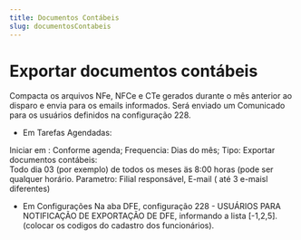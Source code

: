 ```yaml
---
title: Documentos Contábeis
slug: documentosContabeis
---
```

# Exportar documentos contábeis

Compacta os arquivos NFe, NFCe e CTe gerados durante o mês anterior ao disparo e envia para os emails informados. Será enviado um Comunicado para os usuários definidos na configuração 228.

- Em Tarefas Agendadas:


Iniciar em : Conforme agenda;
Frequencia: Dias do mês;
Tipo: Exportar documentos contábeis:  
Todo dia 03 (por exemplo) de todos os meses äs 8:00 horas (pode ser qualquer horário.
Parametro: Filial responsável, E-mail ( até 3 e-maisl diferentes)

- Em Configurações 
Na aba DFE, configuração 228 - USUÁRIOS PARA NOTIFICAÇÃO DE EXPORTAÇÃO DE DFE, informando a lista [-1,2,5]. (colocar os codigos do cadastro dos funcionários).


